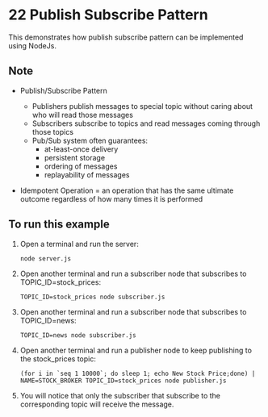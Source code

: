 # 22 Publish Subscribe Pattern
This demonstrates how publish subscribe pattern can be implemented using NodeJs.

## Note
- Publish/Subscribe Pattern
    - Publishers publish messages to special topic without caring about who will read those messages
    - Subscribers subscribe to topics and read messages coming through those topics
    - Pub/Sub system often guarantees:
        - at-least-once delivery
        - persistent storage
        - ordering of messages
        - replayability of messages

- Idempotent Operation = an operation that has the same ultimate outcome regardless of how many times it is performed

## To run this example
1. Open a terminal and run the server:
    ```
    node server.js
    ```

2. Open another terminal and run a subscriber node that subscribes to TOPIC_ID=stock_prices:
    ```
    TOPIC_ID=stock_prices node subscriber.js
    ```

3. Open another terminal and run a subscriber node that subscribes to TOPIC_ID=news:
    ```
    TOPIC_ID=news node subscriber.js
    ```

4. Open another terminal and run a publisher node to keep publishing to the stock_prices topic:
    ```
    (for i in `seq 1 10000`; do sleep 1; echo New Stock Price;done) | NAME=STOCK_BROKER TOPIC_ID=stock_prices node publisher.js
    ```

5. You will notice that only the subscriber that subscribe to the corresponding topic will receive the message.
